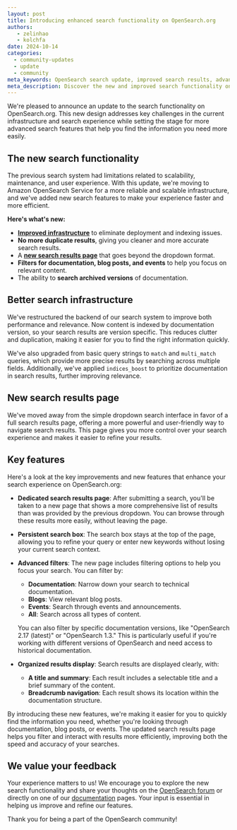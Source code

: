 ```yaml
---
layout: post
title: Introducing enhanced search functionality on OpenSearch.org
authors:
   - zelinhao
   - kolchfa
date: 2024-10-14 
categories:
  - community-updates
  - update
  - community
meta_keywords: OpenSearch search update, improved search results, advanced filters, documentation search, OpenSearch search page, Amazon OpenSearch Service, version-specific search, search infrastructure update
meta_description: Discover the new and improved search functionality on OpenSearch.org. Learn how our updated infrastructure, advanced filters, and dedicated search results page make it easier to find the documentation, blog posts, and event information you need.
---
```

We're pleased to announce an update to the search functionality on OpenSearch.org. This new design addresses key challenges in the current infrastructure and search experience while setting the stage for more advanced search features that help you find the information you need more easily.

## The new search functionality

The previous search system had limitations related to scalability, maintenance, and user experience. With this update, we're moving to Amazon OpenSearch Service for a more reliable and scalable infrastructure, and we've added new search features to make your experience faster and more efficient.

**Here's what's new:**

- [**Improved infrastructure**](#better-search-infrastructure) to eliminate deployment and indexing issues.
- **No more duplicate results**, giving you cleaner and more accurate search results.
- A [**new search results page**](#new-search-results-page) that goes beyond the dropdown format.
- **Filters for documentation, blog posts, and events** to help you focus on relevant content.
- The ability to **search archived versions** of documentation.

## Better search infrastructure

We've restructured the backend of our search system to improve both performance and relevance. Now content is indexed by documentation version, so your search results are version specific. This reduces clutter and duplication, making it easier for you to find the right information quickly.

We've also upgraded from basic query strings to `match` and `multi_match` queries, which provide more precise results by searching across multiple fields. Additionally, we've applied `indices_boost` to prioritize documentation in search results, further improving relevance.

## New search results page

We've moved away from the simple dropdown search interface in favor of a full search results page, offering a more powerful and user-friendly way to navigate search results. This page gives you more control over your search experience and makes it easier to refine your results.

## Key features

Here's a look at the key improvements and new features that enhance your search experience on OpenSearch.org:

- **Dedicated search results page**:
    After submitting a search, you'll be taken to a new page that shows a more comprehensive list of results than was provided by the previous dropdown. You can browse through these results more easily, without leaving the page.

- **Persistent search box**:
    The search box stays at the top of the page, allowing you to refine your query or enter new keywords without losing your current search context.

- **Advanced filters**:
    The new page includes filtering options to help you focus your search. You can filter by:
    - **Documentation**: Narrow down your search to technical documentation.
    - **Blogs**: View relevant blog posts.
    - **Events**: Search through events and announcements.
    - **All**: Search across all types of content.

    You can also filter by specific documentation versions, like "OpenSearch 2.17 (latest)" or "OpenSearch 1.3." This is particularly useful if you're working with different versions of OpenSearch and need access to historical documentation.

- **Organized results display**:
    Search results are displayed clearly, with:
    - **A title and summary**:
    Each result includes a selectable title and a brief summary of the content.
    - **Breadcrumb navigation**:
    Each result shows its location within the documentation structure.

By introducing these new features, we're making it easier for you to quickly find the information you need, whether you're looking through documentation, blog posts, or events. The updated search results page helps you filter and interact with results more efficiently, improving both the speed and accuracy of your searches.

## We value your feedback

Your experience matters to us! We encourage you to explore the new search functionality and share your thoughts on the [OpenSearch forum](https://forum.opensearch.org/) or directly on one of our [documentation](https://opensearch.org/docs/latest/) pages. Your input is essential in helping us improve and refine our features. 

Thank you for being a part of the OpenSearch community!
